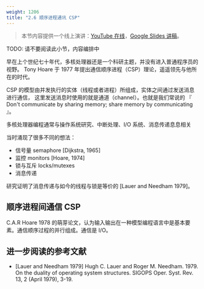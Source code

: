 ```yaml
---
weight: 1206
title: "2.6 顺序进程通讯 CSP"
---
```


> 本节内容提供一个线上演讲：[YouTube 在线](https://www.youtube.com/watch?v=Z8ZpWVuEx8c)，[Google Slides 讲稿](https://docs.google.com/presentation/d/1N5skL6vR9Wxk-I82AYs3dlsOsJkUAGJCsb5NGpXWpqo/edit?usp=sharing)。

TODO: 请不要阅读此小节，内容编排中

早在上个世纪七十年代，多核处理器还是一个科研主题，并没有进入普通程序员的视野。
Tony Hoare 于 1977 年提出通信顺序进程（CSP）理论，遥遥领先与他所在的时代。

CSP 的模型由并发执行的实体（线程或者进程）所组成，实体之间通过发送消息进行通信，
这里发送消息时使用的就是通道（channel）。也就是我们常说的
『 Don't communicate by sharing memory; share memory by communicating 』。

多核处理器编程通常与操作系统研究、中断处理、I/O 系统、消息传递息息相关

当时涌现了很多不同的想法：

- 信号量 semaphore [Dijkstra, 1965]
- 监控 monitors [Hoare, 1974]
- 锁与互斥 locks/mutexes
- 消息传递

研究证明了消息传递与如今的线程与锁是等价的 [Lauer and Needham 1979]。

## 顺序进程间通信 CSP

C.A.R Hoare 1978 的萌芽论文，认为输入输出在一种模型编程语言中是基本要素。通信顺序过程的并行组成。通信是 I/O。

<!-- 


并行组合是多处理。
这就是您所需要的！
与您发表的其他10篇优秀论文相比，本文的想法更多
有可能找到

### 语言结构

CSP 语言的结构非常简单，极度的数学形式化、简洁与优雅。
将 Dijkstra 守护指令、`!` 发送 与 `?` 接受消息进行一般性的推广：

- `p!value`: 向过程 `p` 发送一个消息
- `p?var`: 从 `p` 接受一个值并存储到 `var`
- `[A;B]`: A 运行后顺序的运行 B
- `[A||B]`: A 与 B 并行运行（组合）
- `*[A]`: 循环运行 A
- `[a -> A [] b -> B]`: 守护指令（如果 `a` 则 `A`，否则如果 `b` 则 `B`，但彼此并行）

在这个语言中，通信是一种同步。每个命令可以成功或者失败。

### Coroutines

```
COPY:: *[c:character; west?c -> east!c]

DISASSEMBLE:: *[cardimage:(1..80)characters; cardfile?cardimage ->
    i:integer; i := 1;
    *[i <= 80 -> X!cardimage(i); i := i+1 ]
    X!space
]

ASSEMBLE:: lineimage:(1..125)character;
i:integer, i:=1;
*[c:character; X?c ->
    lineimage(i) := c;
    [i <= 124 -> i := i+1
    □ i = 125 -> lineprinter!lineimage; i:=1
]   ];
[ i = 1 -> skip
□ i > 1 -> *[i <= 125 -> lineimage(i) := space; i := i+1];
  lineprinter!lineimage
]

[west::DISASSEMBLE||X:COPY||east::ASSEMBLE]
```

```go
copy := func(west, east chan byte) { for { east <- <-west } }
assemble := func(X chan byte, printer chan []byte) {
    lineimage := make([]byte, 125)
    for i := 0;; {
        lineimage[i] = <-X
        if i < 124 { i++ } else { printer <- lineimage; i = 0 }
    }
}
disassemble := func(cardfile chan []byte, X chan byte) {
    for {
        cardimage := <-cardfile
        i := 0
        for i < len(cardimage) { X <- cardimage[i]; i++ }
        for i < 80 { X <- ' '; i++ }
    }
}

cardreader  := ...
lineprinter := ...
chars1 := make(chan byte)
chars2 := make(chan byte)

go disassemble(cardreader, chars1)
go copy(chars1, chars2)
go assemble(chars2, lineprinter)
```

### 端口与模式

通信中使用的“端口”仅是单个连接到预定义的流程-名称是流程名称。

可以写一个1000个素数的素数筛子，但不能写N个素数； 一种
3x3的矩阵乘法器，但NxN则不是，等等。流程进行记账。）

模式匹配以分析/解包消息：

```
[ c?(x, y) ! A ]
```

更一般的条件：

```
[ i>=100; c?(x, y) ! A ]
```

无法将发送用作防护。

### 总结


独立流程的并行组成
通讯同步
不共享内存
不是线程，也不是互斥体！
现在我们来上路了

[Processes] may not communicate with each other by
updating global variables.
In parallel programming coroutines appear as a more
fundamental program structure than subroutines, which can be
regarded as a special case.
[A coroutine] may use input commands to achieve the effect of
"multiple entry points" ... [and be] used like a SIMULA class
instance as a concrete representation for abstract data.

## Occam

## Erlang

## Newsqueak/Limbo/Go

### Squeak

Squeak (Cardelli and Pike (1985)) was a toy language used
to demonstrate the use of concurrency to manage the input
streams to a user interface.

Unrelated to the much later Squeak Smalltalk implementation

```
proc Mouse = DN? . M?p . moveTo!p . UP? . Mouse
proc Kbd(s) = K?c .
 if c==NewLine then typed!s . Kbd(emptyString)
 else Kbd(append(s, c))
 fi
proc Text(p) =
 < moveTo?p . Text(p)
 :: typed?s . {drawString(s, p)? . Text(p) >
type = Mouse & Kbd(emptyString) & Text(nullPt)
```

### Newsqueak

Newsqueak (1989) looked syntactically like C but was
applicative and concurrent. Idea: a research language to
make the concurrency ideas of Squeak practical.

Had lambdas called `progs`, a select statement
corresponding to the CSP alternation, but guards must be
communication only (sends work).

Long-lived syntactic inventions:

Communication operator is left arrow `<-`. Information flows
in direction of arrow. Also `<-c` (receive) is an expression.
Introduces `:=` for "declare and initialize":

```
x: int = 1
x := 1
```

### 素数筛法

```go
counter := prog(c:chan of int) {
    i:int; for(i = 2;;) c<-=i++;
};
filter := prog(prime:int, listen,send:chan of int) {
    i:int; for(i=0 ;;) if((i=<-listen)%prime) send<-=i;
};
sieve := prog() of chan of int {
    c := mk(chan of int);
    begin counter(c);
    prime := mk(chan of int);
    begin prog(){
        p: int;
        newc: chan of int;
        for(;;){
            prime<- = p = <-c;
            newc = mk();
            begin filter(p, c, newc);
            c = newc;
        }
    }();
    become prime;
};
```

### channel 作为一等值

### Alef

Early 1990s: Alef (Phil Winterbottom) grafted the concurrency
and communications model of Newsqueak onto a more
traditional compiled C-like language.

Problem: with C's memory model in a concurrent world, hard
to know when to free items.

All the other languages in this talk are garbage-collected,
which is essential to easy concurrent programming.

### Limbo

Limbo (Dorward, Pike, Winterbottom 1996) was a VM
language (contemporaneous with Java) that was closer to
Newsqueak in overall design.

Used as an embedded language in communication products.

As in Newsqueak and Alef, the key idea is that channels are
first-class.

## 总结

Go (Griesemer, Pike, Thompson 2009) is a compiled, objectoriented language with a concurrent runtime.

Makes it easy to use the tools of CSP efficiently, in concert
with regular systems code. Channels are first class! (So are
functions, which can run in parallel.)

Compilation makes execution efficient (e.g., cryptographic
calculations are quick).

The runtime makes concurrency easy (stacks,
communication, scheduling, etc. are all automatic).

Garbage-collected, naturally.

Best of all worlds!

Go's concurrency structures have a long history dating back
to a branch in the CSP family tree in the 1980s. Multiple real
languages have built on CSP's ideas.

Channels as first-class values are the distinguishing feature
of the Go branch.

Go pulls together elements from several predecessors,
coupling high-level concurrency operations with a compiled
object-oriented language.

To use concurrency gracefully, language must have garbage
collection and automatic stack management. -->


## 进一步阅读的参考文献

- [Lauer and Needham 1979] Hugh C. Lauer and Roger M. Needham. 1979. On the duality of operating system structures. SIGOPS Oper. Syst. Rev. 13, 2 (April 1979), 3-19.